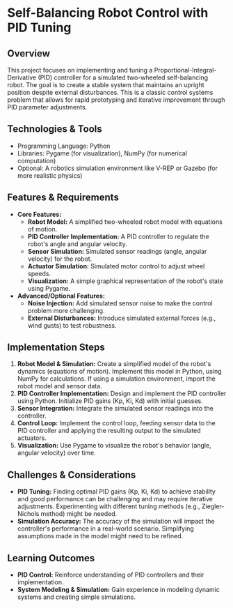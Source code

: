 # Self-Balancing Robot Control with PID Tuning

## Overview
This project focuses on implementing and tuning a Proportional-Integral-Derivative (PID) controller for a simulated two-wheeled self-balancing robot.  The goal is to create a stable system that maintains an upright position despite external disturbances. This is a classic control systems problem that allows for rapid prototyping and iterative improvement through PID parameter adjustments.

## Technologies & Tools
- Programming Language: Python
- Libraries: Pygame (for visualization), NumPy (for numerical computation)
- Optional:  A robotics simulation environment like V-REP or Gazebo (for more realistic physics)

## Features & Requirements
- **Core Features:**
    -  **Robot Model:** A simplified two-wheeled robot model with equations of motion.
    - **PID Controller Implementation:** A PID controller to regulate the robot's angle and angular velocity.
    - **Sensor Simulation:** Simulated sensor readings (angle, angular velocity) for the robot.
    - **Actuator Simulation:** Simulated motor control to adjust wheel speeds.
    - **Visualization:** A simple graphical representation of the robot's state using Pygame.
- **Advanced/Optional Features:**
    -  **Noise Injection:** Add simulated sensor noise to make the control problem more challenging.
    - **External Disturbances:** Introduce simulated external forces (e.g., wind gusts) to test robustness.


## Implementation Steps
1. **Robot Model & Simulation:** Create a simplified model of the robot's dynamics (equations of motion). Implement this model in Python, using NumPy for calculations.  If using a simulation environment, import the robot model and sensor data.
2. **PID Controller Implementation:** Design and implement the PID controller using Python.  Initialize PID gains (Kp, Ki, Kd) with initial guesses.
3. **Sensor Integration:** Integrate the simulated sensor readings into the controller.
4. **Control Loop:** Implement the control loop, feeding sensor data to the PID controller and applying the resulting output to the simulated actuators.
5. **Visualization:** Use Pygame to visualize the robot's behavior (angle, angular velocity) over time.

## Challenges & Considerations
- **PID Tuning:** Finding optimal PID gains (Kp, Ki, Kd) to achieve stability and good performance can be challenging and may require iterative adjustments.  Experimenting with different tuning methods (e.g., Ziegler-Nichols method) might be needed.
- **Simulation Accuracy:** The accuracy of the simulation will impact the controller's performance in a real-world scenario.  Simplifying assumptions made in the model might need to be refined.

## Learning Outcomes
- **PID Control:**  Reinforce understanding of PID controllers and their implementation.
- **System Modeling & Simulation:** Gain experience in modeling dynamic systems and creating simple simulations.

